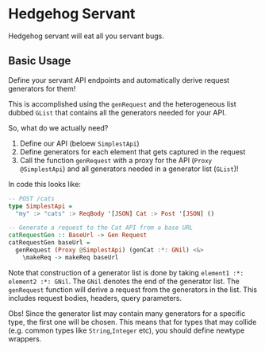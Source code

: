 Hedgehog Servant
================
Hedgehog servant will eat all you servant bugs.

Basic Usage
-----------
Define your servant API endpoints and automatically derive request generators
for them!

This is accomplished using the `genRequest` and the heterogeneous list dubbed
`GList` that contains all the generators needed for your API.

So, what do we actually need?

1. Define our API (beloew `SimplestApi`)
2. Define generators for each element that gets captured in the request
3. Call the function `genRequest` with a proxy for the API (`Proxy
   @SimplestApi`) and all generators needed in a generator list (`GList`)!

In code this looks like:

```haskell
-- POST /cats
type SimplestApi =
  "my" :> "cats" :> ReqBody '[JSON] Cat :> Post '[JSON] ()

-- Generate a request to the Cat API from a base URL
catRequestGen :: BaseUrl -> Gen Request
catRequestGen baseUrl =
  genRequest (Proxy @SimplestApi) (genCat :*: GNil) <&>
    \makeReq -> makeReq baseUrl
```

Note that construction of a generator list is done by taking `element1 :*:
element2 :*: GNil`. The `GNil` denotes the end of the generator list. The
`genRequest` function will derive a request from the generators in the list.
This includes request bodies, headers, query parameters.

Obs! Since the generator list may contain many generators for a specific type,
the first one will be chosen. This means that for types that may collide (e.g.
common types like `String`,`Integer` etc), you should define newtype wrappers.
